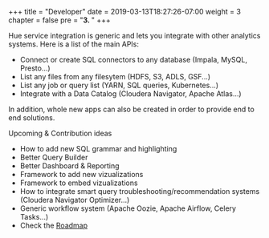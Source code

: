 +++
title = "Developer"
date = 2019-03-13T18:27:26-07:00
weight = 3
chapter = false
pre = "<b>3. </b>"
+++

Hue service integration is generic and lets you integrate with other analytics systems. Here is a list of the main APIs:

* Connect or create SQL connectors to any database (Impala, MySQL, Presto...)
* List any files from any filesytem (HDFS, S3, ADLS, GSF...)
* List any job or query list (YARN, SQL queries, Kubernetes...)
* Integrate with a Data Catalog (Cloudera Navigator, Apache Atlas...)

In addition, whole new apps can also be created in order to provide end to end solutions.

Upcoming & Contribution ideas

* How to add new SQL grammar and highlighting
* Better Query Builder
* Better Dashboard & Reporting
* Framework to add new vizualizations
* Framework to embed vizualizations
* How to integrate smart query troubleshooting/recommendation systems (Cloudera Navigator Optimizer...)
* Generic workflow system (Apache Oozie, Apache Airflow, Celery Tasks...)
* Check the [Roadmap](https://github.com/cloudera/hue/blob/master/docs/ROADMAP.md)
